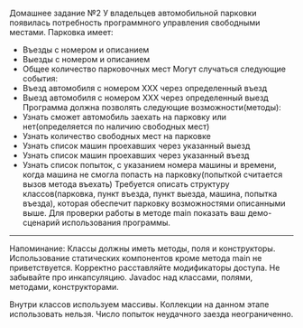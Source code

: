 Домашнее задание №2
У владельцев автомобильной парковки появилась потребность программного управления свободными местами. Парковка имеет:
* Въезды с номером и описанием
* Выезды с номером и описанием
* Общее количество парковочных мест
  Могут случаться следующие события:
* Въезд автомобиля с номером XXX через определенный въезд
* Выезд автомобиля с номером XXX через определенный выезд
  Программа должна позволять следующие возможности(методы):
* Узнать сможет автомобиль заехать на парковку или нет(определяется по наличию свободных мест)
* Узнать количество свободных мест на парковке
* Узнать список машин проехавших через указанный выезд
* Узнать список машин проехавших через указанный въезд
* Узнать список попыток, с указанием номера машины и времени, когда машина не смогла попасть на парковку(попыткой считается вызов метода въехать)
  Требуется описать структуру классов(парковка, пункт въезда, пункт выезда, машина, попытка въезда), которая обеспечит парковку возможностями описанными выше.
  Для проверки работы в методе main показать ваш демо-сценарий использования программы.
----------------------------------------------------------------------------------------------------------------------------


Напоминание: Классы должны иметь методы, поля и конструкторы. Использование статических компонентов кроме метода main не приветствуется. Корректно расставляйте модификаторы доступа. Не забывайте про инкапсуляцию. Javadoc над классами, полями, методами, конструкторами.

Внутри классов используем массивы. Коллекции на данном этапе использовать нельзя. Число попыток неудачного заезда неограниченно.